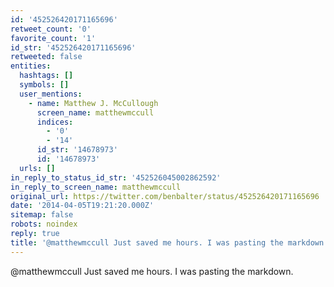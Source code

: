 ```yaml
---
id: '452526420171165696'
retweet_count: '0'
favorite_count: '1'
id_str: '452526420171165696'
retweeted: false
entities:
  hashtags: []
  symbols: []
  user_mentions:
    - name: Matthew J. McCullough
      screen_name: matthewmccull
      indices:
        - '0'
        - '14'
      id_str: '14678973'
      id: '14678973'
  urls: []
in_reply_to_status_id_str: '452526045002862592'
in_reply_to_screen_name: matthewmccull
original_url: https://twitter.com/benbalter/status/452526420171165696
date: '2014-04-05T19:21:20.000Z'
sitemap: false
robots: noindex
reply: true
title: '@matthewmccull Just saved me hours. I was pasting the markdown.'
---
```


@matthewmccull Just saved me hours. I was pasting the markdown.